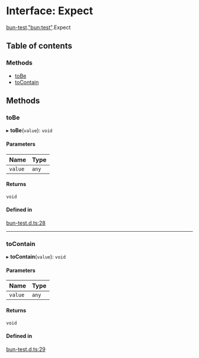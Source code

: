 # Interface: Expect

[bun-test](../modules/bun_test.md).["bun:test"](../modules/bun_test._bun_test_.md).Expect

## Table of contents

### Methods

- [toBe](bun_test._bun_test_.Expect.md#tobe)
- [toContain](bun_test._bun_test_.Expect.md#tocontain)

## Methods

### toBe

▸ **toBe**(`value`): `void`

#### Parameters

| Name | Type |
| :------ | :------ |
| `value` | `any` |

#### Returns

`void`

#### Defined in

[bun-test.d.ts:28](https://github.com/goodcodedev/bun-types/blob/8bd1b3a/bun-test.d.ts#L28)

___

### toContain

▸ **toContain**(`value`): `void`

#### Parameters

| Name | Type |
| :------ | :------ |
| `value` | `any` |

#### Returns

`void`

#### Defined in

[bun-test.d.ts:29](https://github.com/goodcodedev/bun-types/blob/8bd1b3a/bun-test.d.ts#L29)
